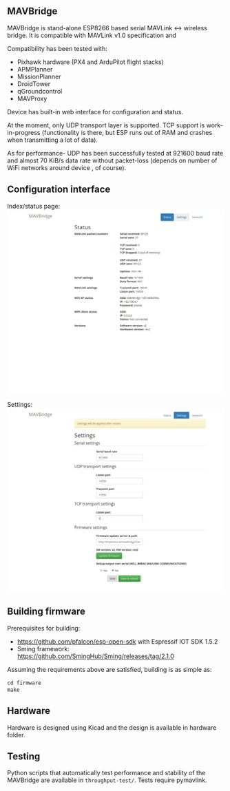 MAVBridge
------------------

MAVBridge is stand-alone ESP8266 based serial MAVLink <-> wireless bridge. It is compatible
with MAVLink v1.0 specification and 

Compatibility has been tested with:

* Pixhawk hardware (PX4 and ArduPilot flight stacks)
* APMPlanner
* MissionPlanner
* DroidTower
* qGroundcontrol
* MAVProxy

Device has built-in web interface for configuration and status.

At the moment, only UDP transport layer is supported. TCP support is
work-in-progress (functionality is there, but ESP runs out of RAM and crashes
when transmitting a lot of data).

As for performance- UDP has been successfully tested at 921600 baud rate and
almost 70 KiB/s data rate without packet-loss (depends on number of WiFi
networks around device , of course).


Configuration interface
--------------------------------

Index/status page:
![Screenshot of index page](img/index.png)

Settings:
![Screenshot of settings page](img/settings.png)


Building firmware
-------------------

Prerequisites for building:
* https://github.com/pfalcon/esp-open-sdk with Espressif IOT SDK 1.5.2
* Sming framework: https://github.com/SmingHub/Sming/releases/tag/2.1.0

Assuming the requirements above are satisfied, building is as simple as:

    cd firmware
    make


Hardware
-----------

Hardware is designed using Kicad and the design is available in hardware
folder.


Testing
--------------

Python scripts that automatically test performance and stability of the
MAVBridge are available in `throughput-test/`. Tests require pymavlink.
